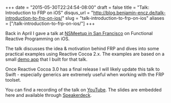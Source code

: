 +++
date = "2015-05-30T22:24:54-08:00"
draft = false
title = "Talk: Introduction to FRP on iOS"
disqus_url = "http://blog.benjamin-encz.de/talk-introduction-to-frp-on-ios/"
slug = "talk-introduction-to-frp-on-ios"
aliases = ["/talk-introduction-to-frp-on-ios/"]
+++

Back in April I gave a talk at [NSMeetup in San Francisco](http://www.meetup.com/nsmeetup/events/220950179/) on Functional Reactive Programming on iOS.

<!--more-->

The talk discusses the idea & motivation behind FRP and dives into some practical examples using Reactive Cocoa 2.x. The examples are based on a small [demo app](https://github.com/Ben-G/PeopleCRM) that I built for that talk.

Once Reactive Cocoa 3.0 has a final release I will likely update this talk to Swift - especially generics are extremely useful when working with the FRP toolset.

You can find a recording of the talk on [YouTube](https://www.youtube.com/watch?v=I6mXJwFQ1YY). The slides are embedded here and available through [Speakerdeck](https://speakerdeck.com/benjamin_encz/functional-reactive-programming-on-ios).

<script async class="speakerdeck-embed" data-id="066b72a201f74767bbb16b29fc767c51" data-ratio="1.77777777777778" src="//speakerdeck.com/assets/embed.js"></script>
